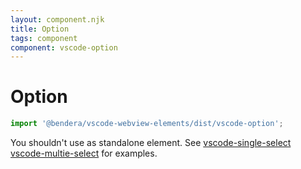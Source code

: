 ```yaml
---
layout: component.njk
title: Option
tags: component
component: vscode-option
---
```


# Option

```typescript
import '@bendera/vscode-webview-elements/dist/vscode-option';
```

You shouldn't use as standalone element. See [vscode-single-select](https://bendera.github.io/vscode-webview-elements/components/vscode-select/examples) [vscode-multie-select](https://bendera.github.io/vscode-webview-elements/components/vscode-multi-select/examples) for examples.

